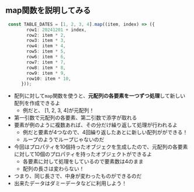 ## map関数を説明してみる

```ts
 const TABLE_DATES = [1, 2, 3, 4].map((item, index) => ({
        row1: 20241201 + index,
        row2: item * 2,
        row3: item * 3,
        row4: item * 4,
        row5: item * 5,
        row6: item * 6,
        row7: item * 7,
        row8: item * 8,
        row9: item * 9,
        row10: item * 10,
      }));
```

- 配列に対して`map`関数を使うと、**元配列の各要素を一つずつ処理**して新しい配列を作成できるよ
  - 例だと、 [1, 2, 3, 4]が元配列！
- 第一引数で元配列の各要素、第二引数で添字が取れる
- 要素が例のように複数あれば、その分だけ繰り返して処理が行われるよ
  - 例だと要素が4つなので、4回繰り返したあとに新しい配列がができる！
  - ループのようでループじゃないのだ
- 今回はプロパティを10個持ったオブジェクを生成したので、元配列の各要素に対して10個のプロパティを持ったオブジェクトができるよ
  - 各要素に対して処理をしているので要素数は4のまま
  - 配列の長さは変わらない！
- つまり、同じ長さで、中身が変わったものができるのだ
- 出来たデータはダミーデータなどに利用しよう！
